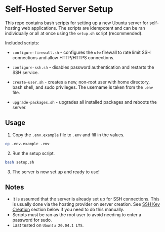 # Self-Hosted Server Setup

This repo contains bash scripts for setting up a new Ubuntu server for self-hosting web applications. The scripts are idempotent and can be ran individually or all at once using the `setup.sh` script (recommended).

Included scripts:

- `configure-firewall.sh` - configures the `ufw` firewall to rate limit SSH connections and allow HTTP/HTTPS connections.

- `configure-ssh.sh` - disables password authentication and restarts the SSH service.

- `create-user.sh` - creates a new, non-root user with home directory, bash shell, and sudo privileges. The username is taken from the `.env` file.

- `upgrade-packages.sh` - upgrades all installed packages and reboots the server.

## Usage

1. Copy the `.env.example` file to `.env` and fill in the values.

```sh
cp .env.example .env
```

2. Run the setup script.

```sh
bash setup.sh
```

3. The server is now set up and ready to use!

## Notes

- It is assumed that the server is already set up for SSH connections. This is usually done via the hosting provider on server creation. See [SSH Key Creation](#ssh-key-creation) section below if you need to do this manually.
- Scripts must be ran as the root user to avoid needing to enter a password for sudo.
- Last tested on `Ubuntu 20.04.1 LTS`.
